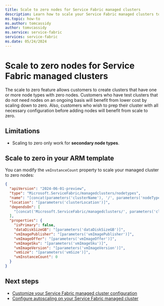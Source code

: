 ```yaml
---
title: Scale to zero nodes for Service Fabric managed clusters
description: Learn how to scale your Service Fabric managed clusters to zero nodes for cost saving during downtime.
ms.topic: how-to
ms.author: tomcassidy
author: tomvcassidy
ms.service: service-fabric
services: service-fabric
ms.date: 05/24/2024
---
```


# Scale to zero nodes for Service Fabric managed clusters

The scale to zero feature allows customers to create clusters that have one or more node types with zero nodes. Customers who have test clusters that do not need nodes on an ongoing basis will benefit from lower cost by scaling down to zero. Also, customers who wish to prep their cluster with all necessary configuration before adding nodes will benefit from scale to zero.

## Limitations

* Scaling to zero only work for **secondary node types**.

## Scale to zero in your ARM template

You can modify the `vmInstanceCount` property to scale your managed cluster to zero nodes:

```json
{  
  "apiVersion": "2024-06-01-preview",  
  "type": "Microsoft.ServiceFabric/managedclusters/nodetypes",  
  "name": "[concat(parameters('clusterName'), '/', parameters('nodeTypeName'))]",  
  "location": "[parameters('clusterLocation')]",  
  "dependsOn": [  
    "[concat('Microsoft.ServiceFabric/managedclusters/', parameters('clusterName'))]"  
  ],  
  "properties": {  
    "isPrimary": false,  
    "dataDiskSizeGB": "[parameters('dataDiskSizeGB')]",  
    "vmImagePublisher": "[parameters('vmImagePublisher')]",  
    "vmImageOffer": "[parameters('vmImageOffer')]",  
    "vmImageSku": "[parameters('vmImageSku')]",  
    "vmImageVersion": "[parameters('vmImageVersion')]",  
    "vmSize": "[parameters('vmSize')]",  
    "vmInstanceCount": 0  
  }  
} 
```

## Next steps

* [Customize your Service Fabric managed cluster configuration](how-to-managed-cluster-configuration.md)
* [Configure autoscaling on your Service Fabric managed cluster](how-to-managed-cluster-autoscale.md)
